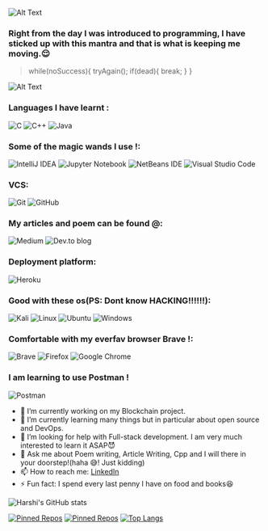 

![Alt Text](https://media.giphy.com/media/zJ3V6Ot51H8Y0/giphy.gif?cid=ecf05e47vc3aek46pfhdum0uogaa8130kcakr21yzw7ozr17&rid=giphy.gif&ct=s)


### Right from the day I was introduced to programming, I have sticked up with this mantra and that is what is keeping me moving.:relieved:
> while(noSuccess){
> tryAgain();
> if(dead){
> break;
> }
> }

![Alt Text](https://media.giphy.com/media/iGqEXTSFZb29gb46bj/giphy.gif)

### Languages I have learnt :
![C](https://img.shields.io/badge/c-%2300599C.svg?style=for-the-badge&logo=c&logoColor=white)
![C++](https://img.shields.io/badge/c++-%2300599C.svg?style=for-the-badge&logo=c%2B%2B&logoColor=white)
![Java](https://img.shields.io/badge/java-%23ED8B00.svg?style=for-the-badge&logo=java&logoColor=white)

### Some of the magic wands I use !:
![IntelliJ IDEA](https://img.shields.io/badge/IntelliJIDEA-000000.svg?style=for-the-badge&logo=intellij-idea&logoColor=white)
![Jupyter Notebook](https://img.shields.io/badge/jupyter-%23FA0F00.svg?style=for-the-badge&logo=jupyter&logoColor=white)
![NetBeans IDE](https://img.shields.io/badge/NetBeansIDE-1B6AC6.svg?style=for-the-badge&logo=apache-netbeans-ide&logoColor=white)
![Visual Studio Code](https://img.shields.io/badge/Visual%20Studio%20Code-0078d7.svg?style=for-the-badge&logo=visual-studio-code&logoColor=white)

### VCS:
![Git](https://img.shields.io/badge/git-%23F05033.svg?style=for-the-badge&logo=git&logoColor=white)
![GitHub](https://img.shields.io/badge/github-%23121011.svg?style=for-the-badge&logo=github&logoColor=white)


### My articles and poem can be found @:
![Medium](https://harshi2000.medium.com/)
![Dev.to blog](https://dev.to/harshi606)

### Deployment platform:
![Heroku](https://img.shields.io/badge/heroku-%23430098.svg?style=for-the-badge&logo=heroku&logoColor=white)

### Good with these os(PS: Dont know **HACKING**!!!!!!):
![Kali](https://img.shields.io/badge/Kali-268BEE?style=for-the-badge&logo=kalilinux&logoColor=white)
![Linux](https://img.shields.io/badge/Linux-FCC624?style=for-the-badge&logo=linux&logoColor=black)
![Ubuntu](https://img.shields.io/badge/Ubuntu-E95420?style=for-the-badge&logo=ubuntu&logoColor=white)
![Windows](https://img.shields.io/badge/Windows-0078D6?style=for-the-badge&logo=windows&logoColor=white)

### Comfortable with my everfav browser Brave !:
![Brave](https://img.shields.io/badge/Brave-FB542B?style=for-the-badge&logo=Brave&logoColor=white)
![Firefox](https://img.shields.io/badge/Firefox-FF7139?style=for-the-badge&logo=Firefox-Browser&logoColor=white)
![Google Chrome](https://img.shields.io/badge/Google%20Chrome-4285F4?style=for-the-badge&logo=GoogleChrome&logoColor=white)

### I am learning to use Postman !
![Postman](https://img.shields.io/badge/Postman-FF6C37?style=for-the-badge&logo=postman&logoColor=white)


- 🔭 I’m currently working on my Blockchain project.
- 🌱 I’m currently learning many things but in particular about open source and DevOps.
- 🤔 I’m looking for help with Full-stack development. I am very much interested to learn it ASAP:smiling_imp:
- 💬 Ask me about Poem writing, Article Writing, Cpp and I will there in your doorstep!(haha :sweat_smile:! Just kidding)
- 📫 How to reach me: [LinkedIn](https://www.linkedin.com/in/harshithaa-p-v-476b291a9/)
- ⚡ Fun fact: I spend every last penny I have on food and books:laughing:

![Harshi's GitHub stats](https://github-readme-stats.vercel.app/api?username=harshi606&show_icons=true&theme=radical)

[![Pinned Repos](https://github-readme-stats.vercel.app/api/pin/?username=harshi606&repo=fuel-prediction)](https://github.com/harshi606/fuel-prediction)
[![Pinned Repos](https://github-readme-stats.vercel.app/api/pin/?username=harshi606&repo=phishing-website-prediction)](https://github.com/harshi606/phishing-website-prediction)
[![Top Langs](https://github-readme-stats.vercel.app/api/top-langs/?username=harshi606&layout=compact)](https://github.com/anuraghazra/harshi606)





